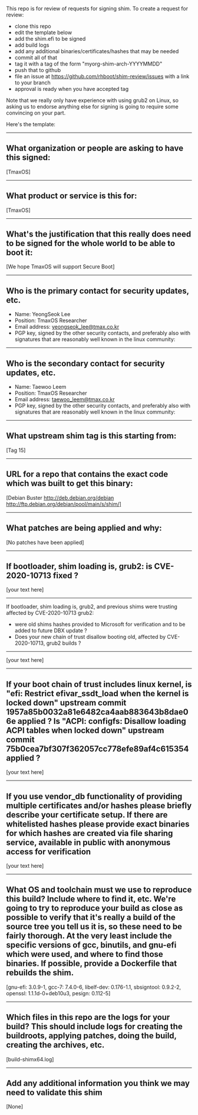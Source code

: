This repo is for review of requests for signing shim.  To create a request for review:

- clone this repo
- edit the template below
- add the shim.efi to be signed
- add build logs
- add any additional binaries/certificates/hashes that may be needed
- commit all of that
- tag it with a tag of the form "myorg-shim-arch-YYYYMMDD"
- push that to github
- file an issue at https://github.com/rhboot/shim-review/issues with a link to your branch
- approval is ready when you have accepted tag

Note that we really only have experience with using grub2 on Linux, so asking
us to endorse anything else for signing is going to require some convincing on
your part.

Here's the template:

-------------------------------------------------------------------------------
What organization or people are asking to have this signed:
-------------------------------------------------------------------------------
[TmaxOS]

-------------------------------------------------------------------------------
What product or service is this for:
-------------------------------------------------------------------------------
[TmaxOS]

-------------------------------------------------------------------------------
What's the justification that this really does need to be signed for the whole world to be able to boot it:
-------------------------------------------------------------------------------
[We hope TmaxOS will support Secure Boot]

-------------------------------------------------------------------------------
Who is the primary contact for security updates, etc.
-------------------------------------------------------------------------------
- Name: YeongSeok Lee
- Position: TmaxOS Researcher
- Email address: yeongseok_lee@tmax.co.kr
- PGP key, signed by the other security contacts, and preferably also with signatures that are reasonably well known in the linux community:

-------------------------------------------------------------------------------
Who is the secondary contact for security updates, etc.
-------------------------------------------------------------------------------
- Name: Taewoo Leem
- Position: TmaxOS Researcher
- Email address: taewoo_leem@tmax.co.kr
- PGP key, signed by the other security contacts, and preferably also with signatures that are reasonably well known in the linux community:

-------------------------------------------------------------------------------
What upstream shim tag is this starting from:
-------------------------------------------------------------------------------
[Tag 15]

-------------------------------------------------------------------------------
URL for a repo that contains the exact code which was built to get this binary:
-------------------------------------------------------------------------------
[Debian Buster http://deb.debian.org/debian
http://ftp.debian.org/debian/pool/main/s/shim/]

-------------------------------------------------------------------------------
What patches are being applied and why:
-------------------------------------------------------------------------------
[No patches have been applied]

-------------------------------------------------------------------------------
If bootloader, shim loading is, grub2: is CVE-2020-10713 fixed ?
-------------------------------------------------------------------------------
[your text here]

-------------------------------------------------------------------------------
If bootloader, shim loading is, grub2, and previous shims were trusting affected
by CVE-2020-10713 grub2:
* were old shims hashes provided to Microsoft for verification
  and to be added to future DBX update ?
* Does your new chain of trust disallow booting old, affected by CVE-2020-10713,
  grub2 builds ?
-------------------------------------------------------------------------------
[your text here]

-------------------------------------------------------------------------------
If your boot chain of trust includes linux kernel, is
"efi: Restrict efivar_ssdt_load when the kernel is locked down"
upstream commit 1957a85b0032a81e6482ca4aab883643b8dae06e applied ?
Is "ACPI: configfs: Disallow loading ACPI tables when locked down"
upstream commit 75b0cea7bf307f362057cc778efe89af4c615354 applied ?
-------------------------------------------------------------------------------
[your text here]


-------------------------------------------------------------------------------
If you use vendor_db functionality of providing multiple certificates and/or
hashes please briefly describe your certificate setup. If there are whitelisted hashes
please provide exact binaries for which hashes are created via file sharing service,
available in public with anonymous access for verification
-------------------------------------------------------------------------------
[your text here]

-------------------------------------------------------------------------------
What OS and toolchain must we use to reproduce this build?  Include where to find it, etc.  We're going to try to reproduce your build as close as possible to verify that it's really a build of the source tree you tell us it is, so these need to be fairly thorough. At the very least include the specific versions of gcc, binutils, and gnu-efi which were used, and where to find those binaries.
If possible, provide a Dockerfile that rebuilds the shim.
-------------------------------------------------------------------------------
[gnu-efi: 3.0.9-1, gcc-7: 7.4.0-6, libelf-dev: 0.176-1.1, sbsigntool: 0.9.2-2, openssl: 1.1.1d-0+deb10u3, pesign: 0.112-5]

-------------------------------------------------------------------------------
Which files in this repo are the logs for your build?   This should include logs for creating the buildroots, applying patches, doing the build, creating the archives, etc.
-------------------------------------------------------------------------------
[build-shimx64.log]

-------------------------------------------------------------------------------
Add any additional information you think we may need to validate this shim
-------------------------------------------------------------------------------
[None]
